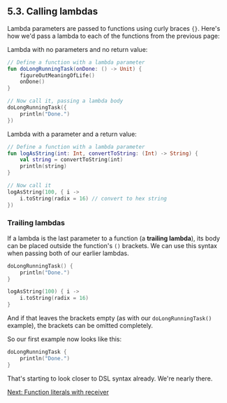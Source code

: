 ## 5.3. Calling lambdas
Lambda parameters are passed to functions using curly braces `{}`. Here's how we'd pass a lambda to each of the functions from the previous page:

Lambda with no parameters and no return value:

```kotlin
// Define a function with a lambda parameter
fun doLongRunningTask(onDone: () -> Unit) {
    figureOutMeaningOfLife()
    onDone()
}

// Now call it, passing a lambda body
doLongRunningTask({
    println("Done.")
})
```

Lambda with a parameter and a return value:

```kotlin
// Define a function with a lambda parameter
fun logAsString(int: Int, convertToString: (Int) -> String) {
    val string = convertToString(int)
    println(string)
}

// Now call it
logAsString(100, { i ->
    i.toString(radix = 16) // convert to hex string
})
```

### Trailing lambdas
If a lambda is the last parameter to a function (a **trailing lambda**), its body can be placed outside the function's `()` brackets. We can use this syntax when passing both of our earlier lambdas.

```kotlin
doLongRunningTask() {
    println("Done.")
}

logAsString(100) { i ->
    i.toString(radix = 16)
}
```

 And if that leaves the brackets empty (as with our `doLongRunningTask()` example), the brackets can be omitted completely.

 So our first example now looks like this:

```kotlin
doLongRunningTask {
    println("Done.")
}
```

That's starting to look closer to DSL syntax already. We're nearly there.

[Next: Function literals with receiver](05-04-function-literals-with-receiver-part-1.md)
